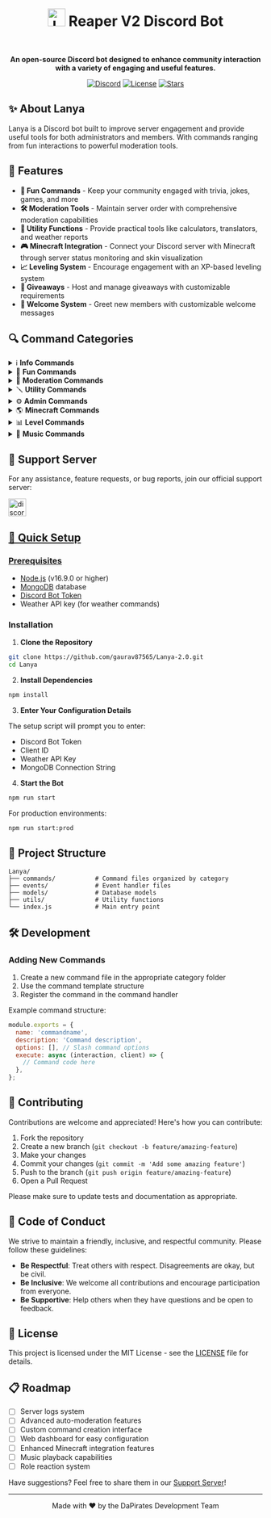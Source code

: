 <div align="center">

  <h1><img src="utils/logo.jpg" alt="Lanya Logo" width="35"> Reaper V2 Discord Bot</h1>
  <br>
  <p><strong>An open-source Discord bot designed to enhance community interaction with a variety of engaging and useful features.</strong></p>
  
  [![Discord](https://img.shields.io/discord/1342840214573416458?color=5865F2&logo=discord&logoColor=white)](https://discord.gg/kAYpdenZ8b)
  [![License](https://img.shields.io/github/license/gaurav87565/Lanya-2.0)](LICENSE)
  [![Stars](https://img.shields.io/github/stars/gaurav87565/Lanya-2.0?style=social)](https://github.com/gaurav87565/Lanya-2.0/stargazers)
</div>

## ✨ About Lanya

Lanya is a Discord bot built to improve server engagement and provide useful tools for both administrators and members. With commands ranging from fun interactions to powerful moderation tools.

## 🚀 Features

- **🎉 Fun Commands** - Keep your community engaged with trivia, jokes, games, and more
- **🛠️ Moderation Tools** - Maintain server order with comprehensive moderation capabilities
- **🔧 Utility Functions** - Provide practical tools like calculators, translators, and weather reports
- **🎮 Minecraft Integration** - Connect your Discord server with Minecraft through server status monitoring and skin visualization
- **📈 Leveling System** - Encourage engagement with an XP-based leveling system
- **🎁 Giveaways** - Host and manage giveaways with customizable requirements
- **👋 Welcome System** - Greet new members with customizable welcome messages

## 🔍 Command Categories

<details>
<summary>ℹ️ <strong>Info Commands</strong></summary>
<br>

| Command       | Description                            |
| ------------- | -------------------------------------- |
| `/botinfo`    | Display information about the bot      |
| `/help`       | Show help menu with all commands       |
| `/ping`       | Check the bot's response time          |
| `/roleinfo`   | View detailed information about a role |
| `/serverinfo` | Display information about the server   |
| `/userinfo`   | Show information about a user          |
| `/invite`     | Shows bot invite link                  |
| `/support`    | Get invite link to the support server  |

</details>

<details>
<summary>🎈 <strong>Fun Commands</strong></summary>
<br>

| Command         | Description                                |
| --------------- | ------------------------------------------ |
| `/8ball`        | Ask the magic 8-ball a question            |
| `/catfact`      | Get a random fact about cats               |
| `/coinflip`     | Flip a coin                                |
| `/dadjoke`      | Hear a random dad joke                     |
| `/dogfact`      | Get a random fact about dogs               |
| `/joke`         | Receive a random joke                      |
| `/meme`         | View a random meme                         |
| `/pp`           | Check the size of your... nevermind        |
| `/randomnumber` | Generate a random number                   |
| `/trivia`       | Test your knowledge with a trivia question |

</details>

<details>
<summary>🔨 <strong>Moderation Commands</strong></summary>
<br>

| Command      | Description                             |
| ------------ | --------------------------------------- |
| `/ban`       | Ban a user from the server              |
| `/clear`     | Delete multiple messages at once        |
| `/kick`      | Kick a user from the server             |
| `/lock`      | Lock a channel to prevent messages      |
| `/nick`      | Change a user's nickname                |
| `/timeout`   | Timeout a user for a specified duration |
| `/unban`     | Unban a user from the server            |
| `/unlock`    | Unlock a previously locked channel      |
| `/untimeout` | Remove a timeout from a user            |
| `/warn`      | Warn a user for inappropriate behavior  |
| `/warnings`  | View a user's warning history           |

</details>

<details>
<summary>🪛 <strong>Utility Commands</strong></summary>
<br>

| Command       | Description                                |
| ------------- | ------------------------------------------ |
| `/calculator` | Perform mathematical calculations          |
| `/define`     | Look up the definition of a word           |
| `/todo`       | Manage your personal to-do list            |
| `/translate`  | Translate text between languages           |
| `/weather`    | Check the weather for a specified location |

</details>

<details>
<summary>⚙️ <strong>Admin Commands</strong></summary>
<br>

| Command          | Description                                                 |
| ---------------- | ----------------------------------------------------------- |
| `/giveaway`      | Create and manage giveaways                                 |
| `/leveladmin`    | Configure the leveling system                               |
| `/welcome`       | Set up custom welcome messages                              |
| `/guildsettings` | Manage server-specific settings                             |
| `/autorole`      | Configure roles to be automatically assigned to new members |

</details>

<details>
<summary>🌎 <strong>Minecraft Commands</strong></summary>
<br>

| Command               | Description                            |
| --------------------- | -------------------------------------- |
| `/achievement`        | Generate a Minecraft achievement image |
| `/addserverstatus`    | Add a Minecraft server to monitor      |
| `/bodyavatar`         | View a player's body avatar            |
| `/fullbody`           | View a player's full body model        |
| `/headavatar`         | View a player's head avatar            |
| `/listserverstatus`   | List all monitored Minecraft servers   |
| `/playerhead`         | Get a player's head image              |
| `/removeserverstatus` | Stop monitoring a Minecraft server     |
| `/serverstatus`       | Check the status of a monitored server |
| `/skin`               | View a player's skin                   |

</details>

<details>
<summary>📊 <strong>Level Commands</strong></summary>
<br>
  
  | Command        | Description                            |
  | ---------------| -------------------------------------- |
  | `/level`       | Check your current level and XP        |
  | `/leaderboard` | View the server's level leaderboard    |
</details>

<details>
<summary>🎵 <strong>Music Commands</strong></summary>
<br>
  
  | Command        | Description                                                        |
  | ---------------| -------------------------------------------------------------------|
  | `/autoplay`    | Toggle autoplay to play recommended tracks when the queue is empty |
  | `/controls`    | Basic playback controls                                            |
  | `/filters`     | Toggle audio filters for the current song                          |
  | `/loop`        | Set the loop mode                                                  |
  | `/lyrics`      | Fetches lyrics for the currently playing song                      |
  | `/nowplaying`  | Show information about the currently playing track                 |
</details>

## 🤝 Support Server

For any assistance, feature requests, or bug reports, join our official support server:

  <a href="https://discord.gg/kAYpdenZ8b" target="_blank">
    <img src="https://img.shields.io/static/v1?message=Discord&logo=discord&label=&color=7289DA&logoColor=white&labelColor=&style=for-the-badge" height="35" alt="discord logo"  />

## 🔧 Quick Setup

### Prerequisites

- [Node.js](https://nodejs.org/) (v16.9.0 or higher)
- [MongoDB](https://www.mongodb.com/) database
- [Discord Bot Token](https://discord.com/developers/applications)
- Weather API key (for weather commands)

### Installation

1. **Clone the Repository**

```bash
git clone https://github.com/gaurav87565/Lanya-2.0.git
cd Lanya
```

2. **Install Dependencies**

```bash
npm install
```

3. **Enter Your Configuration Details**

The setup script will prompt you to enter:

- Discord Bot Token
- Client ID
- Weather API Key
- MongoDB Connection String

4. **Start the Bot**

```bash
npm run start
```

For production environments:

```bash
npm run start:prod
```

## 🧩 Project Structure

```
Lanya/
├── commands/           # Command files organized by category
├── events/             # Event handler files
├── models/             # Database models
├── utils/              # Utility functions
└── index.js            # Main entry point
```

## 🛠️ Development

### Adding New Commands

1. Create a new command file in the appropriate category folder
2. Use the command template structure
3. Register the command in the command handler

Example command structure:

```javascript
module.exports = {
  name: 'commandname',
  description: 'Command description',
  options: [], // Slash command options
  execute: async (interaction, client) => {
    // Command code here
  },
};
```

## 🤲 Contributing

Contributions are welcome and appreciated! Here's how you can contribute:

1. Fork the repository
2. Create a new branch (`git checkout -b feature/amazing-feature`)
3. Make your changes
4. Commit your changes (`git commit -m 'Add some amazing feature'`)
5. Push to the branch (`git push origin feature/amazing-feature`)
6. Open a Pull Request

Please make sure to update tests and documentation as appropriate.

## 📜 Code of Conduct

We strive to maintain a friendly, inclusive, and respectful community. Please follow these guidelines:

- **Be Respectful**: Treat others with respect. Disagreements are okay, but be civil.
- **Be Inclusive**: We welcome all contributions and encourage participation from everyone.
- **Be Supportive**: Help others when they have questions and be open to feedback.

## 📝 License

This project is licensed under the MIT License - see the [LICENSE](LICENSE) file for details.

## 📋 Roadmap

- [ ] Server logs system
- [ ] Advanced auto-moderation features
- [ ] Custom command creation interface
- [ ] Web dashboard for easy configuration
- [ ] Enhanced Minecraft integration features
- [ ] Music playback capabilities
- [ ] Role reaction system

Have suggestions? Feel free to share them in our [Support Server](https://discord.gg/kAYpdenZ8b)!

---

<div align="center">
  Made with ❤️ by the DaPirates Development Team
</div>

